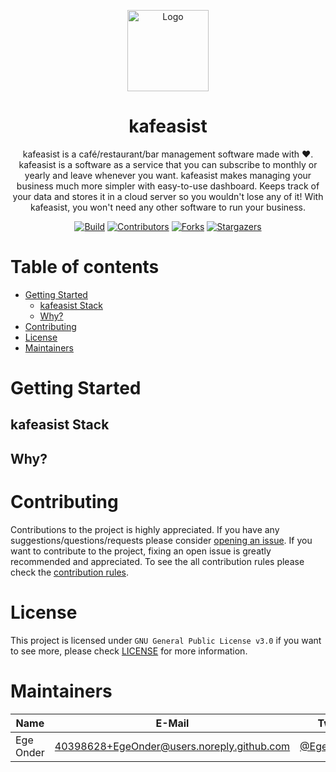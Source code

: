 <p align="center">
  <img src="https://user-images.githubusercontent.com/40398628/219168270-f14d82ed-1466-4cf2-9d2f-e02bdf00bce4.png" width="130" alt="Logo" />
</p>

<h1 align="center">
  kafeasist
</h1>

<p align="center">
  kafeasist is a café/restaurant/bar management software made with ❤️. kafeasist is a software as a service that you can subscribe to monthly or yearly and leave whenever you want. kafeasist makes managing your business much more simpler with easy-to-use dashboard. Keeps track of your data and stores it in a cloud server so you wouldn't lose any of it! With kafeasist, you won't need any other software to run your business.
</p>

<div align="center">

[![Build][build-shield]][build-url]
[![Contributors][contributors-shield]][contributors-url]
[![Forks][forks-shield]][forks-url]
[![Stargazers][stars-shield]][stars-url]

</div>

# Table of contents

-   [Getting Started](#getting-started)
    -   [kafeasist Stack](#kafeasist-stack)
    -   [Why?](#why)
-   [Contributing](#contributing)
-   [License](#license)
-   [Maintainers](#maintainers)

# Getting Started

## kafeasist Stack

## Why?

# Contributing

Contributions to the project is highly appreciated. If you have any suggestions/questions/requests please consider [opening an issue](https://github.com/EgeOnder/kafeasist/issues/new). If you want to contribute to the project, fixing an open issue is greatly recommended and appreciated. To see the all contribution rules please check the [contribution rules](CONTRIBUTING.md).

# License

This project is licensed under `GNU General Public License v3.0` if you want to see more, please check [LICENSE](LICENSE) for more information.

# Maintainers

| Name      | E-Mail                                     | Twitter                                       | Role      |
| --------- | ------------------------------------------ | --------------------------------------------- | --------- |
| Ege Onder | 40398628+EgeOnder@users.noreply.github.com | [@EgeOnder23](https://twitter.com/EgeOnder23) | developer |

[build-shield]: https://img.shields.io/github/actions/workflow/status/EgeOnder/kafeasist/main.yml?style=for-the-badge
[build-url]: https://github.com/EgeOnder/kafeasist/actions
[contributors-shield]: https://img.shields.io/github/contributors/EgeOnder/kafeasist.svg?style=for-the-badge
[contributors-url]: https://github.com/EgeOnder/kafeasist/graphs/contributors
[forks-shield]: https://img.shields.io/github/forks/EgeOnder/kafeasist.svg?style=for-the-badge
[forks-url]: https://github.com/EgeOnder/kafeasist/network/members
[stars-shield]: https://img.shields.io/github/stars/EgeOnder/kafeasist.svg?style=for-the-badge
[stars-url]: https://github.com/EgeOnder/kafeasist/stargazers
